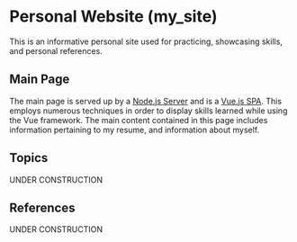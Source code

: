 # Personal Website (my_site)
This is an informative personal site used for practicing, showcasing skills, and personal references.

## Main Page
The main page is served up by a [Node.js Server](https://github.com/funmerc/my_site/tree/main/server) and is a [Vue.js SPA](https://github.com/funmerc/my_site/tree/main/vue-landing-app). This employs numerous techniques in order to display skills learned while using the Vue framework. The main content contained in this page includes information pertaining to my resume, and information about myself.

## Topics
UNDER CONSTRUCTION

## References
UNDER CONSTRUCTION